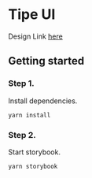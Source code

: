 # Tipe UI

Design Link [here](https://projects.invisionapp.com/share/WQHRUSL8S5J#/screens)

## Getting started
### Step 1.
Install dependencies.
```
yarn install
```

### Step 2.
Start storybook.
```
yarn storybook
```
